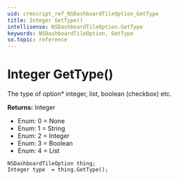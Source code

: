 ```yaml
---
uid: crmscript_ref_NSDashboardTileOption_GetType
title: Integer GetType()
intellisense: NSDashboardTileOption.GetType
keywords: NSDashboardTileOption, GetType
so.topic: reference
---
```


# Integer GetType()

The type of option* integer, list, boolean (checkbox) etc.

**Returns:** Integer

* Enum: 0 = None 
* Enum: 1 = String 
* Enum: 2 = Integer 
* Enum: 3 = Boolean 
* Enum: 4 = List 

```crmscript
NSDashboardTileOption thing;
Integer type  = thing.GetType();
```

